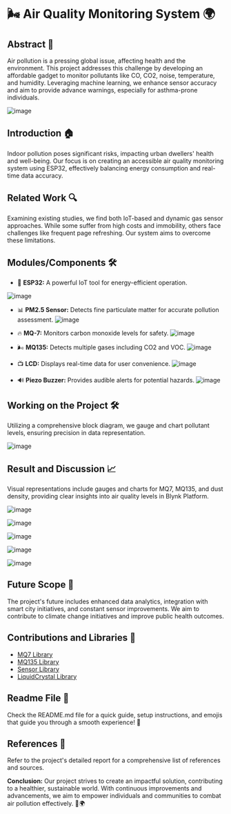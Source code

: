 # 🌬️ Air Quality Monitoring System 🌍

## Abstract 🚀
Air pollution is a pressing global issue, affecting health and the environment. This project addresses this challenge by developing an affordable gadget to monitor pollutants like CO, CO2, noise, temperature, and humidity. Leveraging machine learning, we enhance sensor accuracy and aim to provide advance warnings, especially for asthma-prone individuals.

![image](https://github.com/Raja244/AirWatch/assets/65381335/5154bd3b-813d-40e9-9028-60d987d5b6c5)

## Introduction 🏠
Indoor pollution poses significant risks, impacting urban dwellers' health and well-being. Our focus is on creating an accessible air quality monitoring system using ESP32, effectively balancing energy consumption and real-time data accuracy.

## Related Work 🔍
Examining existing studies, we find both IoT-based and dynamic gas sensor approaches. While some suffer from high costs and immobility, others face challenges like frequent page refreshing. Our system aims to overcome these limitations.

## Modules/Components 🛠️
- 🧠 **ESP32:** A powerful IoT tool for energy-efficient operation.
  
 ![image](https://github.com/Raja244/AirWatch/assets/65381335/932e7957-6b2d-40c9-93f2-767ec39753d0)

- 📊 **PM2.5 Sensor:** Detects fine particulate matter for accurate pollution assessment.
 ![image](https://github.com/Raja244/AirWatch/assets/65381335/906e8298-7c7b-46cd-b9b9-8dd6cead911d)

- 🔥 **MQ-7:** Monitors carbon monoxide levels for safety.
 ![image](https://github.com/Raja244/AirWatch/assets/65381335/93b59546-967b-4614-9b77-f8f863e21138)

- 🌬️ **MQ135:** Detects multiple gases including CO2 and VOC.
 ![image](https://github.com/Raja244/AirWatch/assets/65381335/4b80089b-17e6-4b04-a396-aa9d460bb38b)

- 📺 **LCD:** Displays real-time data for user convenience.
 ![image](https://github.com/Raja244/AirWatch/assets/65381335/da170ed8-28b4-4997-91c2-591e121f2ce1)

- 🔊 **Piezo Buzzer:** Provides audible alerts for potential hazards.
 ![image](https://github.com/Raja244/AirWatch/assets/65381335/2767a456-bc89-44f5-a24f-45088c93f0d4)

## Working on the Project 🛠️
Utilizing a comprehensive block diagram, we gauge and chart pollutant levels, ensuring precision in data representation.

![image](https://github.com/Raja244/AirWatch/assets/65381335/cd42a0b8-5e00-4cc0-b348-083da2baa8ba)

## Result and Discussion 📈
Visual representations include gauges and charts for MQ7, MQ135, and dust density, providing clear insights into air quality levels in Blynk Platform.

![image](https://github.com/Raja244/AirWatch/assets/65381335/1dfdad62-c93f-47ba-a006-38cbf9eedc0d)

![image](https://github.com/Raja244/AirWatch/assets/65381335/4a2f45a1-59ff-4b55-b8b0-2a56e8458865)

![image](https://github.com/Raja244/AirWatch/assets/65381335/300add55-7c93-417b-9514-67c3f7d63f82)

![image](https://github.com/Raja244/AirWatch/assets/65381335/f7b656ed-46c2-4146-a091-a03f025f3fe4)

![image](https://github.com/Raja244/AirWatch/assets/65381335/983c2de9-dcc8-4d8d-87da-3d392ed9cea3)


## Future Scope 🔮
The project's future includes enhanced data analytics, integration with smart city initiatives, and constant sensor improvements. We aim to contribute to climate change initiatives and improve public health outcomes.

## Contributions and Libraries 🚀
- [MQ7 Library](https://github.com/swatish17/MQ7-Library)
- [MQ135 Library](https://github.com/GeorgK/MQ135)
- [Sensor Library](https://github.com/mickey9801/GP2Y1010AU0F)
- [LiquidCrystal Library](https://github.com/arduino-libraries/LiquidCrystal)

## Readme File 🔗
Check the README.md file for a quick guide, setup instructions, and emojis that guide you through a smooth experience! 🚀

## References 📖
Refer to the project's detailed report for a comprehensive list of references and sources.

**Conclusion:**
Our project strives to create an impactful solution, contributing to a healthier, sustainable world. With continuous improvements and advancements, we aim to empower individuals and communities to combat air pollution effectively. 🌱🌍
